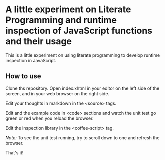 # A little experiment on Literate Programming and runtime inspection of JavaScript functions and their usage

This is a little experiment on using literate programming to develop runtime inspection in JavaScript. 

## How to use

Clone ths repository. Open index.xhtml in your editor on the left side of the screen, and in your web browser on the right side. 

Edit your thoughts in markdown in the &lt;source&gt; tags. 

Edit and the example code in &lt;code&gt; sections and watch the unit test go green or red when you reload the browser. 

Edit the inspection library in the &lt;coffee-script&gt; tag.

*Note:* To see the unit test running, try to scroll down to one and refresh the browser.

That's it!